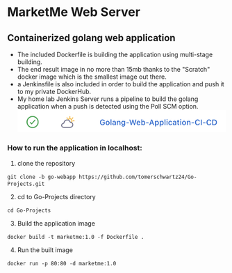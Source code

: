 # MarketMe Web Server
## Containerized golang web application


* The included Dockerfile is building the application using multi-stage building.
* The end result image in no more than 15mb thanks to the "Scratch" docker image which is the smallest image out there.
* a Jenkinsfile is also included in order to build the application and push it to my private DockerHub.  
* My home lab Jenkins Server runs a pipeline to build the golang application when a push is detected using the Poll SCM option.
  ![alt text](webapp/images/pipeline.jpg)
### __How to run the application in localhost__:
1. clone the repository
```
git clone -b go-webapp https://github.com/tomerschwartz24/Go-Projects.git
```
2. cd to Go-Projects directory
```
cd Go-Projects
```
3. Build the application image 
```
docker build -t marketme:1.0 -f Dockerfile .
```
4. Run the built image 
```
docker run -p 80:80 -d marketme:1.0 
```